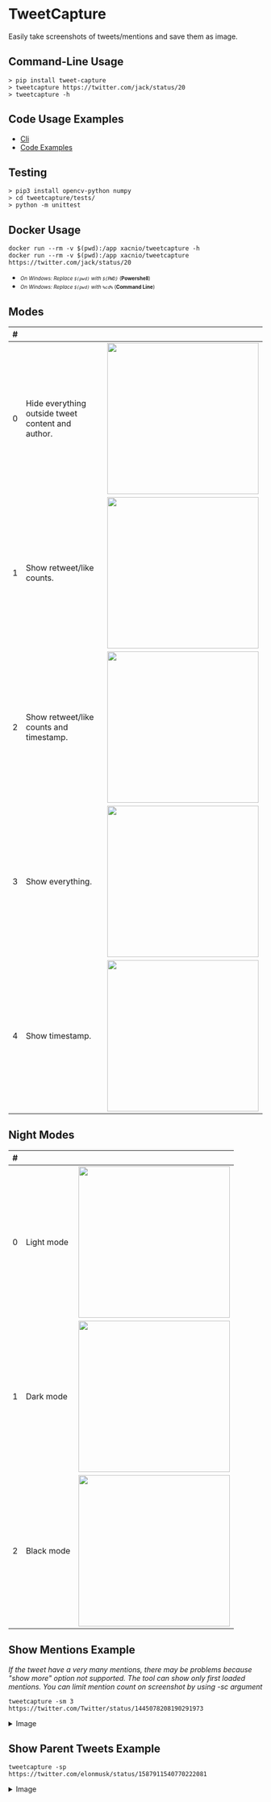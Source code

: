 # TweetCapture

Easily take screenshots of tweets/mentions and save them as image.

## Command-Line Usage

```
> pip install tweet-capture
> tweetcapture https://twitter.com/jack/status/20
> tweetcapture -h
```

## Code Usage Examples

- [Cli](tweetcapture/cli.py)
- [Code Examples](tweetcapture/examples/)

## Testing
```
> pip3 install opencv-python numpy
> cd tweetcapture/tests/
> python -m unittest
```

## Docker Usage
```
docker run --rm -v $(pwd):/app xacnio/tweetcapture -h
docker run --rm -v $(pwd):/app xacnio/tweetcapture https://twitter.com/jack/status/20
```
- *<font size="1">On Windows: Replace `$(pwd)` with `${PWD}`* (**Powershell**)
- *On Windows: Replace `$(pwd)` with `%cd%`* (**Command Line**)</font>

## Modes

| #   |                                                   |                                                      |
| --- | ------------------------------------------------- | ---------------------------------------------------- |
| 0   | Hide everything outside tweet content and author. | <img src="tweetcapture/assets/mode0.png" width="300"> |
| 1   | Show retweet/like counts.                         | <img src="tweetcapture/assets/mode1.png" width="300"> |
| 2   | Show retweet/like counts and timestamp.           | <img src="tweetcapture/assets/mode2.png" width="300"> |
| 3   | Show everything.                                  | <img src="tweetcapture/assets/mode3.png" width="300"> |
| 4   | Show timestamp.                                   | <img src="tweetcapture/assets/mode4.png" width="300"> |

## Night Modes

| #   |            |                                                      |
| --- | ---------- | ---------------------------------------------------- |
| 0   | Light mode | <img src="tweetcapture/assets/mode4.png" width="300"> |
| 1   | Dark mode  | <img src="tweetcapture/assets/mode1.png" width="300"> |
| 2   | Black mode | <img src="tweetcapture/assets/mode3.png" width="300"> |

## Show Mentions Example
_If the tweet have a very many mentions, there may be problems because "show more" option not supported. The tool can show only first loaded mentions. You can limit mention count on screenshot by using -sc <count> argument_
```
tweetcapture -sm 3 https://twitter.com/Twitter/status/1445078208190291973
```
<details>
    <summary>Image</summary>
    <img src="https://i.imgur.com/IZ0GHl8.png" />
</details>

## Show Parent Tweets Example
```
tweetcapture -sp https://twitter.com/elonmusk/status/1587911540770222081
```
<details>
    <summary>Image</summary>
    <img src="https://i.imgur.com/KrK9N8Y.png" />
</details>
